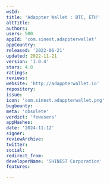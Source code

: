 ```yaml
---
wsId: 
title: 'Adappter Wallet : BTC, ETH'
altTitle: 
authors: 
users: 500
appId: 'com.sinest.adappterwallet'
appCountry: 
released: '2022-06-21'
updated: 2022-11-21
version: '1.0.4'
stars: 4.8
ratings: 
reviews: 
website: 'http://adappterwallet.io'
repository: 
issue: 
icon: 'com.sinest.adappterwallet.png'
bugbounty: 
meta: 'obsolete'
verdict: 'fewusers'
appHashes: 
date: '2024-11-12'
signer: 
reviewArchive: 
twitter: 
social: 
redirect_from: 
developerName: 'SHINEST Corporation'
features: 

---
```


